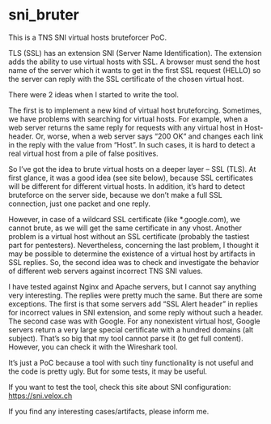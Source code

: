 sni_bruter
==========

This is a TNS SNI virtual hosts bruteforcer PoC.

TLS (SSL) has an extension SNI (Server Name Identification). The extension adds the ability to use virtual hosts with SSL.
A browser must send the host name of the server which it wants to get in the first SSL request (HELLO) so the server can reply with the SSL certificate of the chosen virtual host.

There were 2 ideas when I started to write the tool.

The first is to implement a new kind of virtual host bruteforcing. Sometimes, we have problems with searching for virtual hosts. For example, when a web server returns the same reply for requests with any virtual host in Host-header. Or, worse, when a web server says “200 OK“ and changes each link in the reply with the value from “Host”. In such cases, it is hard to detect a real virtual host from a pile of false positives. 

So I’ve got the idea to brute virtual hosts on a deeper layer – SSL (TLS). At first glance, it was a good idea (see site below), because SSL certificates will be different for different virtual hosts. In addition, it’s hard to detect bruteforce on the server side, because we don’t make a full SSL connection, just one packet and one reply.

However, in case of a wildcard SSL certificate (like *.google.com), we cannot brute, as we will get the same certificate in any vhost. Another problem is a virtual host without an SSL certificate (probably the tastiest part for pentesters).
Nevertheless, concerning the last problem, I thought it may be possible to determine the existence of a virtual host by artifacts in SSL replies. So, the second idea was to check and investigate the behavior of different web servers against incorrect TNS SNI values.

I have tested against Nginx and Apache servers, but I cannot say anything very interesting. The replies were pretty much the same. But there are some exceptions. The first is that some servers add “SSL Alert header” in replies for incorrect values in SNI extension, and some reply without such a header.  The second case was with Google. For any nonexistent virtual host, Google servers return a very large special certificate with a hundred domains (alt subject). That’s so big that my tool cannot parse it (to get full content). However, you can check it with the Wireshark tool.

It’s just a PoC because a tool with such tiny functionality is not useful and the code is pretty ugly. But for some tests, it may be useful. 

If you want to test the tool, check this site about SNI configuration: https://sni.velox.ch 

If you find any interesting cases/artifacts, please inform me.

